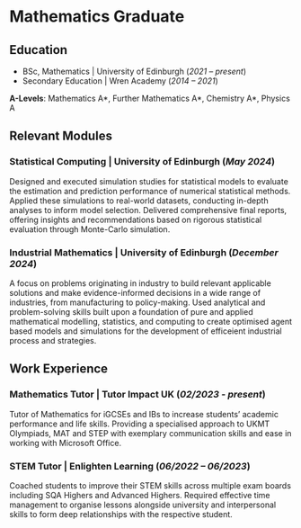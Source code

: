 # Mathematics Graduate
## Education
- BSc, Mathematics | University of Edinburgh (_2021 – present_)
- Secondary Education | Wren Academy	(_2014 – 2021_) 

**A-Levels**: Mathematics A*, Further Mathematics A*, Chemistry A*, Physics A

## Relevant Modules
### Statistical Computing | University of Edinburgh (_May 2024_)

Designed and executed simulation studies for statistical models to evaluate the estimation and prediction performance of numerical statistical methods. Applied these simulations to real-world datasets, conducting in-depth analyses to inform model selection. Delivered comprehensive final reports, offering insights and recommendations based on rigorous statistical evaluation through Monte-Carlo simulation.

### Industrial Mathematics | University of Edinburgh (_December 2024_)

A focus on problems originating in industry to build relevant applicable solutions and make evidence-informed decisions in a wide range of industries, from manufacturing to policy-making. Used analytical and problem-solving skills built upon a foundation of pure and applied mathematical modelling, statistics, and computing to create optimised agent based models and simulations for the development of efficeient industrial process and strategies.

## Work Experience
### Mathematics Tutor | Tutor Impact UK (_02/2023 - present_)

Tutor of Mathematics for iGCSEs and IBs to increase students’ academic performance and life skills. Providing a specialised approach to UKMT Olympiads, MAT and STEP with exemplary communication skills and ease in working with Microsoft Office. 

### STEM Tutor | Enlighten Learning	(_06/2022 – 06/2023_)

Coached students to improve their STEM skills across multiple exam boards including SQA Highers and Advanced Highers. Required effective time management to organise lessons alongside university and interpersonal skills to form deep relationships with the respective student.
